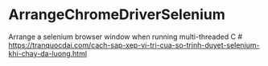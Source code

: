 # ArrangeChromeDriverSelenium
Arrange a selenium browser window when running multi-threaded C #
https://tranquocdai.com/cach-sap-xep-vi-tri-cua-so-trinh-duyet-selenium-khi-chay-da-luong.html
